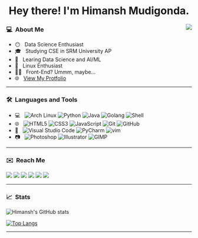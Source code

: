 <h1 align='center'> Hey there! I'm Himansh Mudigonda.</h1><img align="right" src="https://komarev.com/ghpvc/?username=ruhend&color=a67750">
</h1><h3> 💻 &nbsp;About Me </h3>

- 😶 &nbsp; Data Science Enthusiast
- 🎓 &nbsp; Studying CSE in SRM University AP
- 🌱 &nbsp; Learing Data Science and AI/ML
- 🐧 &nbsp; Linux Enthusiast
- 👨‍💻 &nbsp; Front-End? Ummm, maybe...
- 🌐 &nbsp; <a href='https://ruhend.github.io/' target='_blank'>View My Protfolio</a>
<hr/>
<h3> 🛠 &nbsp;Languages and Tools</h3>

- 💻 &nbsp;
  ![Arch Linux](https://img.shields.io/badge/-Arch%20Linux-333333?style=flat-square&logo=arch-linux)
  ![Python](https://img.shields.io/badge/-Python-333333?style=flat-square&logo=Python)
  ![Java](https://img.shields.io/badge/-Java-333333?style=flat-square&logo=java)
  ![Golang](https://img.shields.io/badge/-Golang-333333?style=flat-square&logo=go)
  ![Shell](https://img.shields.io/badge/-Shell-333333?style=flat-square&logo=shell)
- 🌐 &nbsp;
  ![HTML5](https://img.shields.io/badge/-HTML5-333333?style=flat-square&logo=HTML5)
  ![CSS3](https://img.shields.io/badge/-CSS-333333?style=flat-square&logo=CSS3&logoColor=254bdd)
  ![JavaScript](https://img.shields.io/badge/-JavaScript-333333?style=flat-square&logo=javascript)
  ![Git](https://img.shields.io/badge/-Git-333333?style=flat-square&logo=git)
  ![GitHub](https://img.shields.io/badge/-GitHub-333333?style=flat-square&logo=github)
- 🔧 &nbsp;
  ![Visual Studio Code](https://img.shields.io/badge/-Visual%20Studio%20Code-333333?style=flat-square&logo=visual-studio-code&logoColor=32ca70)
  ![PyCharm](https://img.shields.io/badge/-Pycharm-333333?style=flat-square&logo=pycharm&logoColor=21d789)
  ![vim](https://img.shields.io/badge/-vim-333333?style=flat-square&logo=vim&logoColor=afaf22)
- 📷 &nbsp;
  ![Photoshop](https://img.shields.io/badge/-Photoshop-333333?style=flat-square&logo=adobe-photoshop)
  ![Illustrator](https://img.shields.io/badge/-Illustrator-333333?style=flat-square&logo=adobe-illustrator)
  ![GIMP](https://img.shields.io/badge/-GIMP-333333?style=flat-square&logo=gimp)

<hr/>
<h3> ✉️ &nbsp;Reach Me </h3>
<p>
  <a href="https://www.linkedin.com/in/himansh-m/" target="_blank"><img src="https://img.shields.io/badge/-LinkedIn-333333?style=flat-square&logo=Linkedin&logoColor=0a66c2"/></a>
  <a href="mailto:mudigonda.hmmanshh@gmail.com" target="_blank"><img src="https://img.shields.io/badge/Mail-333333?style=flat-square&logo=Gmail"/></a>
<a href="https://www.instagram.com/hmmanshh" target="_blank"><img src="https://img.shields.io/badge/-Instagram-333333?&style=flat-square&logo=instagram"></a>
  <a href="https://discord.com/users/783162586421133323" target="_blank"><img src="https://img.shields.io/badge/-Discord-333333?&style=flat-square&logo=Discord"></a>
  <!--  TODO  -->
<a href="https://reddit.com" target="_blank"><img src="https://img.shields.io/badge/-Reddit-333333?3&style=flat-square&logo=reddit"></a>
<a href="https://t.me/ruhendd" target="_blank"><img src="https://img.shields.io/badge/-Telegram-333333?3&style=flat-square&logo=telegram"></a>
</p>
<hr/>
<h3> 📈 &nbsp;Stats </h3>
  
![Himansh's GitHub stats](https://github-readme-stats.vercel.app/api?username=ruhend&theme=gotham&show_icons=true)

[![Top Langs](https://github-readme-stats.vercel.app/api/top-langs/?username=ruhend&layout=compact&exclude_repo=ruhend.github.io&theme=gotham)](https://github.com/ruhend/github-readme-stats)
<!-- 
<i>Random Programming joke for you</i><br>
![Jokes Card](https://readme-jokes.vercel.app/api) -->
<hr/>
